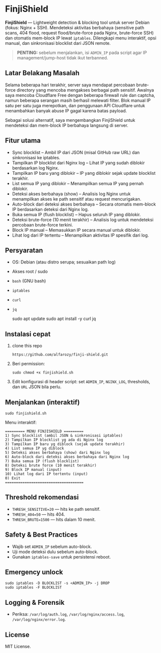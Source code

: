 

FinjiShield
===========

**FinjiShield** — Lightweight detection & blocking tool untuk server Debian (fokus: Nginx + SSH). Mendeteksi aktivitas berbahaya (sensitive path scans, 404 flood, request flood/brute-force pada Nginx, brute-force SSH) dan otomatis mem-block IP lewat `iptables`. Dilengkapi menu interaktif, opsi manual, dan sinkronisasi blocklist dari JSON remote.


> **PENTING:** sebelum menjalankan, isi `ADMIN_IP` pada script agar IP management/jump-host tidak ikut terbanned.

Latar Belakang Masalah
-----------

Selama beberapa hari terakhir, server saya mendapat percobaan brute-force directory yang mencoba mengakses berbagai path sensitif. Awalnya saya mencoba Cloudflare Free dengan beberapa firewall rule dan captcha, namun beberapa serangan masih berhasil melewati filter. Blok manual IP satu per satu juga merepotkan, dan penggunaan API Cloudflare untuk menambahkan banyak abuse IP gagal karena batas payload.

Sebagai solusi alternatif, saya mengembangkan FinjiShield untuk mendeteksi dan mem-block IP berbahaya langsung di server.

Fitur utama
-----------

* Sync blocklist – Ambil IP dari JSON (misal GitHub raw URL) dan sinkronisasi ke iptables.
* Tampilkan IP blocklist dari Nginx log – Lihat IP yang sudah diblokir berdasarkan log Nginx.
* Tampilkan IP baru yang diblokir – IP yang diblokir sejak update blocklist terakhir.
* List semua IP yang diblokir – Menampilkan semua IP yang pernah diblokir.
* Deteksi akses berbahaya (show) – Analisis log Nginx untuk menampilkan akses ke path sensitif atau request mencurigakan.
* Auto-block dari deteksi akses berbahaya – Secara otomatis mem-block IP berdasarkan deteksi dari Nginx log.
* Buka semua IP (flush blocklist) – Hapus seluruh IP yang diblokir.
* Deteksi brute-force (10 menit terakhir) – Analisis log untuk mendeteksi percobaan brute-force terkini.
* Block IP manual – Memasukkan IP secara manual untuk diblokir.
* Lihat log dari IP tertentu – Menampilkan aktivitas IP spesifik dari log.

Persyaratan
-----------

*   OS: Debian (atau distro serupa; sesuaikan path log)
*   Akses root / sudo
*   `bash` (GNU bash)
*   `iptables`
*   `curl`
*   `jq`

    sudo apt update
    sudo apt install -y curl jq
    

Instalasi cepat
---------------

1.  clone this  repo
    
        https://github.com/alfarozy/finji-shield.git
        
    
2.  Beri permission:
    
        sudo chmod +x finjishield.sh
        
    
3.  Edit konfigurasi di header script: set `ADMIN_IP`, `NGINX_LOG`, thresholds, dan `URL` JSON bila perlu.

Menjalankan (interaktif)
------------------------

    sudo finjishield.sh
    

Menu interaktif:

    ========= MENU FINJISHIELD =========
    1) Sync blocklist (ambil JSON & sinkronisasi iptables)
    2) Tampilkan IP blocklist yg ada di Nginx log
    3) Tampilkan IP baru yg diblock (sejak update terakhir)
    4) List semua IP yg diblock
    5) Deteksi akses berbahaya (show) dari Nginx log
    6) Auto-block dari deteksi akses berbahaya dari Nginx log
    7) Buka semua IP (flush blocklist)
    8) Deteksi brute force (10 menit terakhir)
    9) Block IP manual (input)
    10) Lihat log dari IP tertentu (input)
    0) Exit
    ====================================
    
Threshold rekomendasi
---------------------

*   `THRESH_SENSITIVE=20` — hits ke path sensitif.
*   `THRESH_404=50` — hits 404.
*   `THRESH_BRUTE=1500` — hits dalam 10 menit.

Safety & Best Practices
-----------------------

*   Wajib set `ADMIN_IP` sebelum auto-block.
*   Uji mode deteksi dulu sebelum auto-block.
*   Gunakan `iptables-save` untuk persistensi reboot.

Emergency unlock
----------------

    sudo iptables -D BLOCKLIST -s <ADMIN_IP> -j DROP
    sudo iptables -F BLOCKLIST
    

Logging & Forensik
------------------

*   Periksa: `/var/log/auth.log`, `/var/log/nginx/access.log`, `/var/log/nginx/error.log`.


License
-------

MIT License.
